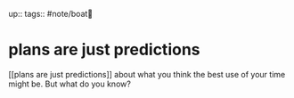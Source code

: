 up:: 
tags:: #note/boat🚤 

# plans are just predictions

[[plans are just predictions]] about what you think the best use of your time might be. But what do you know?